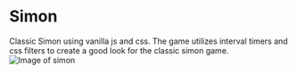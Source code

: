# Simon
Classic Simon using vanilla js and css. The game utilizes interval timers and css filters to create a good look for the classic simon game.
![Image of simon]( Simon/simon.png )
